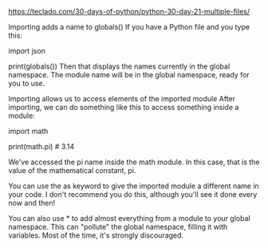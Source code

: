 https://teclado.com/30-days-of-python/python-30-day-21-multiple-files/

Importing adds a name to globals()
If you have a Python file and you type this:

import json

print(globals())
Then that displays the names currently in the global namespace. The module name will be in the global namespace, ready for you to use.

Importing allows us to access elements of the imported module
After importing, we can do something like this to access something inside a module:

import math

print(math.pi)  # 3.14

We've accessed the pi name inside the math module. In this case, that is the value of the mathematical constant, pi.

You can use the as keyword to give the imported module a different name in your code. I don't recommend you do this, although you'll see it done every now and then!

You can also use * to add almost everything from a module to your global namespace. This can "pollute" the global namespace, filling it with variables. Most of the time, it's strongly discouraged.